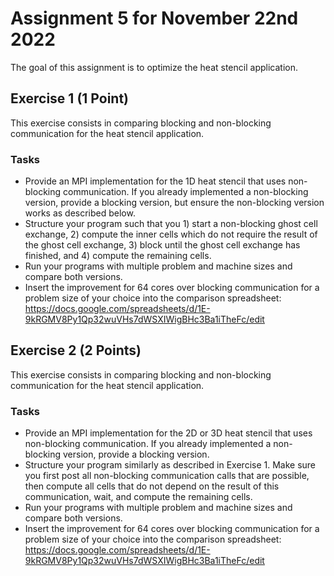 # Assignment 5 for November 22nd 2022

The goal of this assignment is to optimize the heat stencil application.

## Exercise 1 (1 Point)

This exercise consists in comparing blocking and non-blocking communication for the heat stencil application.

### Tasks

- Provide an MPI implementation for the 1D heat stencil that uses non-blocking communication. If you already implemented a non-blocking version, provide a blocking version, but ensure the non-blocking version works as described below.
- Structure your program such that you 1) start a non-blocking ghost cell exchange, 2) compute the inner cells which do not require the result of the ghost cell exchange, 3) block until the ghost cell exchange has finished, and 4) compute the remaining cells.
- Run your programs with multiple problem and machine sizes and compare both versions.
- Insert the improvement for 64 cores over blocking communication for a problem size of your choice into the comparison spreadsheet: https://docs.google.com/spreadsheets/d/1E-9kRGMV8Py1Qp32wuVHs7dWSXIWigBHc3Ba1iTheFc/edit

## Exercise 2 (2 Points)

This exercise consists in comparing blocking and non-blocking communication for the heat stencil application.

### Tasks

- Provide an MPI implementation for the 2D or 3D heat stencil that uses non-blocking communication. If you already implemented a non-blocking version, provide a blocking version.
- Structure your program similarly as described in Exercise 1. Make sure you first post all non-blocking communication calls that are possible, then compute all cells that do not depend on the result of this communication, wait, and compute the remaining cells.
- Run your programs with multiple problem and machine sizes and compare both versions.
- Insert the improvement for 64 cores over blocking communication for a problem size of your choice into the comparison spreadsheet: https://docs.google.com/spreadsheets/d/1E-9kRGMV8Py1Qp32wuVHs7dWSXIWigBHc3Ba1iTheFc/edit